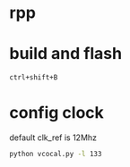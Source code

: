 # rpp

# build and flash
`ctrl+shift+B`

# config clock 
default clk_ref is 12Mhz

```bash
python vcocal.py -l 133
```
